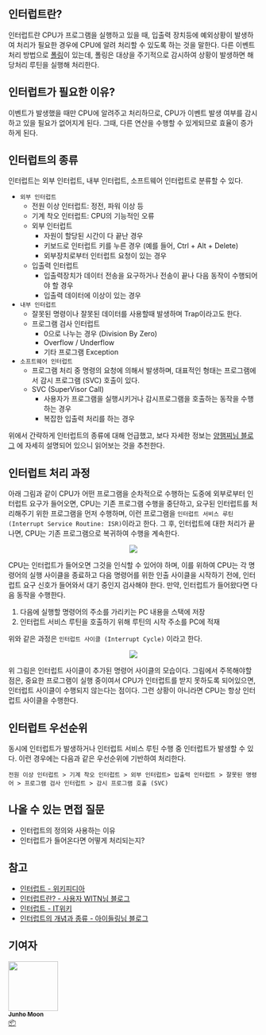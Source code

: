 ## 인터럽트란?

인터럽트란 CPU가 프로그램을 실행하고 있을 때, 입출력 장치등에 예외상황이 발생하여 처리가 필요한 경우에 CPU에 알려 처리할 수 있도록 하는 것을 말한다. 다른 이벤트 처리 방법으로 [폴링](https://ko.wikipedia.org/wiki/%ED%8F%B4%EB%A7%81_(%EC%BB%B4%ED%93%A8%ED%84%B0_%EA%B3%BC%ED%95%99))이 있는데, 폴링은 대상을 주기적으로 감시하여 상황이 발생하면 해당처리 루틴을 실행해 처리한다.



## 인터럽트가 필요한 이유?

이벤트가 발생했을 때만 CPU에 알려주고 처리하므로, CPU가 이벤트 발생 여부를 감시하고 있을 필요가 없어지게 된다. 그때, 다른 연산을 수행할 수 있게되므로 효율이 증가하게 된다.



## 인터럽트의 종류

인터럽트는 외부 인터럽트, 내부 인터럽트, 소프트웨어 인터럽트로 분류할 수 있다.

- `외부 인터럽트`
  - 전원 이상 인터럽트: 정전, 파워 이상 등
  - 기계 착오 인터럽트: CPU의 기능적인 오류
  - 외부 인터럽트
    - 자원이 할당된 시간이 다 끝난 경우
    - 키보드로 인터럽트 키를 누른 경우 (예를 들어, Ctrl + Alt + Delete)
    - 외부장치로부터 인터럽트 요청이 있는 경우
  - 입출력 인터럽트
    - 입출력장치가 데이터 전송을 요구하거나 전송이 끝나 다음 동작이 수행되어야 할 경우
    - 입출력 데이터에 이상이 있는 경우
- `내부 인터럽트`
  - 잘못된 명령이나 잘못된 데이터를 사용할때 발생하며 Trap이라고도 한다.
  - 프로그램 검사 인터럽트
    - 0으로 나누는 경우 (Division By Zero)
    - Overflow / Underflow
    - 기타 프로그램 Exception
- `소프트웨어 인터럽트`
  - 프로그램 처리 중 명령의 요청에  의해서 발생하며, 대표적인 형태는 프로그램에서 감시 프로그램 (SVC) 호출이 있다.
  - SVC (SuperVisor Call)
    - 사용자가 프로그램을 실행시키거나 감시프로그램을 호출하는 동작을 수행하는 경우
    - 복잡한 입출력 처리를 하는 경우

위에서 간략하게 인터럽트의 종류에 대해 언급했고, 보다 자세한 정보는 [양햄찌님 블로그](https://jhnyang.tistory.com/167) 에 자세히 설명되어 있으니 읽어보는 것을 추천한다.

## 인터럽트 처리 과정

아래 그림과 같이 CPU가 어떤 프로그램을 순차적으로 수행하는 도중에 외부로부터 인터럽트 요구가 들어오면, CPU는 기존 프로그램 수행을 중단하고, 요구된 인터럽트를 처리해주기 위한 프로그램을 먼저 수행하며, 이런 프로그램을 `인터럽트 서비스 루틴(Interrupt Service Routine: ISR)`이라고 한다. 그 후, 인터럽트에 대한 처리가 끝나면, CPU는 기존 프로그램으로 복귀하여 수행을 계속한다.

<div align='center'>
    <img src='/img/computer_architecture_and_OS/interrupt/00.png' />
</div>

CPU는 인터럽트가 들어오면 그것을 인식할 수 있어야 하며, 이를 위하여 CPU는 각 명령어의 실행 사이클을 종료하고 다음 명령어를 위한 인출 사이클을 시작하기 전에, 인터럽트 요구 신호가 들어와서 대기 중인지 검사해야 한다. 만약, 인터럽트가 들어왔다면 다음 동작을 수행한다.

1. 다음에 실행할 명령어의 주소를 가리키는 PC 내용을 스택에 저장
2. 인터럽트 서비스 루틴을 호출하기 위해 루틴의 시작 주소를 PC에 적재

위와 같은 과정은 `인터럽트 사이클 (Interrupt Cycle)` 이라고 한다.

<div align='center'>
    <img src='/img/computer_architecture_and_OS/interrupt/01.jpg' />
</div>

위 그림은 인터럽트 사이클이 추가된 명령어 사이클의 모습이다. 그림에서 주목해야할 점은,  중요한 프로그램이 실행 중이여서 CPU가 인터럽트를 받지 못하도록 되어있으면, 인터럽트 사이클이 수행되지 않는다는 점이다. 그런 상황이 아니라면 CPU는 항상 인터럽트 사이클을 수행한다.



## 인터럽트 우선순위

동시에 인터럽트가 발생하거나 인터럽트 서비스 루틴 수행 중 인터럽트가 발생할 수 있다. 이런 경우에는 다음과 같은 우선순위에 기반하여 처리한다.

`전원 이상 인터럽트 > 기계 착오 인터럽트 > 외부 인터럽트> 입출력 인터럽트 > 잘못된 명령어 > 프로그램 검사 인터럽트 > 감시 프로그램 호출 (SVC)`



## 나올 수 있는 면접 질문

- 인터럽트의 정의와 사용하는 이유
- 인터럽트가 들어온다면 어떻게 처리되는지?



## 참고

- [인터럽트 - 위키피디아](https://ko.wikipedia.org/wiki/%EC%9D%B8%ED%84%B0%EB%9F%BD%ED%8A%B8#%EC%A2%85%EB%A5%98)
- [인터럽트란? - 사용자 WITN님 블로그](https://whatisthenext.tistory.com/147)
- [인터럽트 - IT위키](https://itwiki.kr/w/%EC%9D%B8%ED%84%B0%EB%9F%BD%ED%8A%B8)
- [인터럽트의 개념과 종류 - 아이들링님 블로그](https://raisonde.tistory.com/entry/%EC%9D%B8%ED%84%B0%EB%9F%BD%ED%8A%B8Interrupt%EC%9D%98-%EA%B0%9C%EB%85%90%EA%B3%BC-%EC%A2%85%EB%A5%98)



## 기여자

<td align="center"><a href="https://github.com/zoolake"><img src="https://avatars.githubusercontent.com/u/57625026?v=4" width="100px;" alt=""/><br /><sub><b>Junho Moon</b></sub></a><br /><a href="#platform-zoolake" title="Packaging/porting to new platform">📦</a></td>